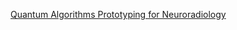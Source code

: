 [Quantum Algorithms Prototyping for Neuroradiology](https://www.chemicalqdevice.com/quantum-algorithms-prototyping-for-neuroradiology)
